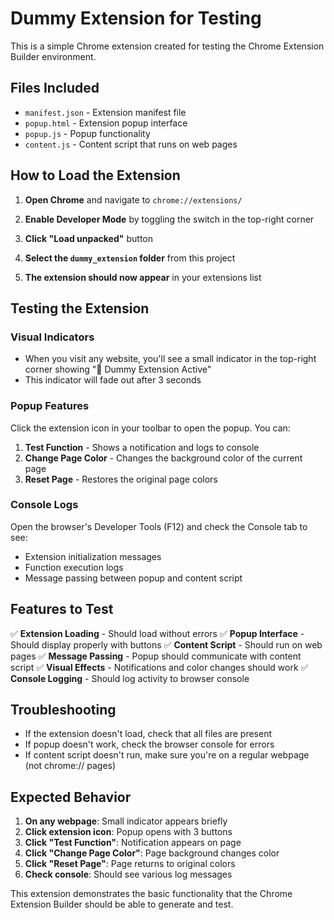 # Dummy Extension for Testing

This is a simple Chrome extension created for testing the Chrome Extension Builder environment.

## Files Included

- `manifest.json` - Extension manifest file
- `popup.html` - Extension popup interface
- `popup.js` - Popup functionality
- `content.js` - Content script that runs on web pages

## How to Load the Extension

1. **Open Chrome** and navigate to `chrome://extensions/`

2. **Enable Developer Mode** by toggling the switch in the top-right corner

3. **Click "Load unpacked"** button

4. **Select the `dummy_extension` folder** from this project

5. **The extension should now appear** in your extensions list

## Testing the Extension

### Visual Indicators
- When you visit any website, you'll see a small indicator in the top-right corner showing "🚀 Dummy Extension Active"
- This indicator will fade out after 3 seconds

### Popup Features
Click the extension icon in your toolbar to open the popup. You can:

1. **Test Function** - Shows a notification and logs to console
2. **Change Page Color** - Changes the background color of the current page
3. **Reset Page** - Restores the original page colors

### Console Logs
Open the browser's Developer Tools (F12) and check the Console tab to see:
- Extension initialization messages
- Function execution logs
- Message passing between popup and content script

## Features to Test

✅ **Extension Loading** - Should load without errors
✅ **Popup Interface** - Should display properly with buttons
✅ **Content Script** - Should run on web pages
✅ **Message Passing** - Popup should communicate with content script
✅ **Visual Effects** - Notifications and color changes should work
✅ **Console Logging** - Should log activity to browser console

## Troubleshooting

- If the extension doesn't load, check that all files are present
- If popup doesn't work, check the browser console for errors
- If content script doesn't run, make sure you're on a regular webpage (not chrome:// pages)

## Expected Behavior

1. **On any webpage**: Small indicator appears briefly
2. **Click extension icon**: Popup opens with 3 buttons
3. **Click "Test Function"**: Notification appears on page
4. **Click "Change Page Color"**: Page background changes color
5. **Click "Reset Page"**: Page returns to original colors
6. **Check console**: Should see various log messages

This extension demonstrates the basic functionality that the Chrome Extension Builder should be able to generate and test. 